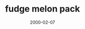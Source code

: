 ---
layout: base.njk
title : 'fudge melon pack' 
view_title : 'fudge melon pack' 
year : '2000' 
date : '2000-02-07' 
img_file : '/drawing/fudgemelon.png' 
html_file : 'fudgemellon' 
next_html : 'gimmie.html' 
year_order : '132' 
permalink : "title/{{html_file}}.html"
---